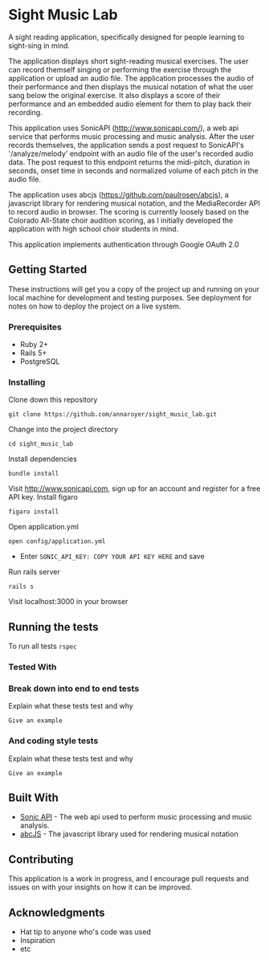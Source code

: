 # Sight Music Lab

A sight reading application, specifically designed for people learning to sight-sing in mind.

The application displays short sight-reading musical exercises. The user can record themself singing or performing the exercise through the application or upload an audio file. The application processes the audio of their performance and then displays the musical notation of what the user sang below the original exercise. It also displays a score of their performance and an embedded audio element for them to play back their recording.

This application uses SonicAPI (http://www.sonicapi.com/), a web api service that performs music processing and music analysis. After the user records themselves, the application sends a post request to SonicAPI's  '/analyze/melody' endpoint with an audio file of the user's recorded audio data.  The post request to this endpoint returns the midi-pitch, duration in seconds, onset time in seconds and normalized volume of each pitch in the audio file. 

The application uses abcjs (https://github.com/paulrosen/abcjs), a javascript library for rendering musical notation, and the MediaRecorder API to record audio in browser. The scoring is currently loosely based on the Colorado All-State choir audition scoring, as I initially developed the application with high school choir students in mind.

This application implements authentication through Google OAuth 2.0 

## Getting Started

These instructions will get you a copy of the project up and running on your local machine for development and testing purposes. See deployment for notes on how to deploy the project on a live system.

### Prerequisites

* Ruby 2+
* Rails 5+
* PostgreSQL

### Installing

Clone down this repository 
```
git clone https://github.com/annaroyer/sight_music_lab.git
```
Change into the project directory 
```
cd sight_music_lab
```
Install dependencies 
```
bundle install
```
Visit http://www.sonicapi.com, sign up for an account and register for a free API key.
Install figaro 
```
figaro install
```
Open application.yml 
```
open config/application.yml
```
* Enter ```SONIC_API_KEY: COPY YOUR API KEY HERE``` and save

Run rails server 
```
rails s
```
Visit localhost:3000 in your browser

## Running the tests

To run all tests ```rspec```

### Tested With

### Break down into end to end tests

Explain what these tests test and why

```
Give an example
```

### And coding style tests

Explain what these tests test and why

```
Give an example
```

## Built With

* [Sonic API](http://www.sonicapi.com) - The web api used to perform music processing and music analysis.
* [abcJS](https://github.com/paulrosen/abcjs) - The javascript library used for rendering musical notation

## Contributing

This application is a work in progress, and I encourage pull requests and issues on with your insights on how it can be improved. 

## Acknowledgments

* Hat tip to anyone who's code was used
* Inspiration
* etc

